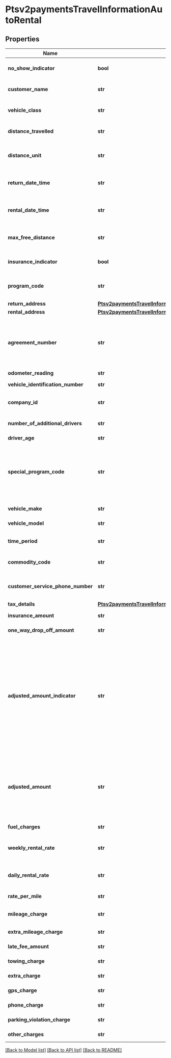 # Ptsv2paymentsTravelInformationAutoRental

## Properties
Name | Type | Description | Notes
------------ | ------------- | ------------- | -------------
**no_show_indicator** | **bool** | No Show Indicator provides an indicator noting that the individual did not show up after making a reservation for a vehicle. Possible values: - true - false  | [optional] 
**customer_name** | **str** | Name of the individual making the rental agreement.  Valid data lengths by card:  |Card Specific Validation|VISA|MasterCard|Discover|AMEX| |--- |--- |--- |--- | | Filed Length| 40| 40| 29| 26| | Field Type| AN| ANS| AN| AN| | M/O/C| O| M| M| M|  | [optional] 
**vehicle_class** | **str** | Classification of the rented auto.  **NOTE** For VISA, this is a 2-byte optional code.  Valid values for American Express &amp; MasterCard:  |American Express |MasterCard |Description| |--- |--- |--- | | 0001| 0001| Mini| | 0002| 0002| Subcompact| | 0003| 0003| Economy| | 0004| 0004| Compact| | 0005| 0005| Midsize| | 0006| 0006| Intermediate| | 0007| 0007| Standard| | 0008| 0008| Fulll size| | 0009| 0009| Luxury| | 0010| 0010| Premium| | 0011| 0011| Minivan| | 0012| 0012| 12-passenger van| | 0013| 0013| Moving van| | 0014| 0014| 15-passenger van| | 0015| 0015| Cargo van| | 0016| 0016| 12-foot truck| | 0017| 0017| 20-foot truck| | 0018| 0018| 24-foot truck| | 0019| 0019| 26-foot truck| | 0020| 0020| Moped| | 0021| 0021| Stretch| | 0022| 0022| Regular| | 0023| 0023| Unique| | 0024| 0024| Exotic| | 0025| 0025| Small/medium truck| | 0026| 0026| Large truck| | 0027| 0027| Small SUV| | 0028| 0028| Medium SUV| | 0029| 0029| Large SUV| | 0030| 0030| Exotic SUV| | 9999| 9999| Miscellaneous|  Additional Values allowed **only** for &#x60;American Express&#x60;:  |American Express|MasterCard|Description| |--- |--- |--- | | 0031| NA| Four Wheel Drive| | 0032| NA| Special| | 0099| NA| Taxi|  | [optional] 
**distance_travelled** | **str** | Total number of miles driven by the customer. This field is supported only for MasterCard and American Express.  | [optional] 
**distance_unit** | **str** | Miles/Kilometers Indicator shows whether the \&quot;miles\&quot; fields are expressed in miles or kilometers.  Allowed values: - &#x60;K&#x60; - Kilometers - &#x60;M&#x60; - Miles  | [optional] 
**return_date_time** | **str** | Date/time the auto was returned to the rental agency. Format: &#x60;&#x60;yyyy-MM-dd HH-mm-ss z&#x60;&#x60; This field is supported for Visa, MasterCard, and American Express.  | [optional] 
**rental_date_time** | **str** | Date/time the auto was picked up from the rental agency. Format: &#x60;yyyy-MM-dd HH-mm-ss z&#x60; This field is supported for Visa, MasterCard, and American Express.  | [optional] 
**max_free_distance** | **str** | Maximum number of free miles or kilometers allowed to a customer for the duration of the auto rental agreement. This field is supported only for MasterCard and American Express.  | [optional] 
**insurance_indicator** | **bool** | Used for MC and Discover  Valid values: - &#x60;true&#x60; - Yes (insurance was purchased) - &#x60;false&#x60; - No (insurance was not purchased)  | [optional] 
**program_code** | **str** | Used to identify special circumstances applicable to the Card Transaction or Cardholder, such as \&quot;renter\&quot; or \&quot;show\&quot;.  This code is &#x60;2 digit&#x60; value agreed by Merchant and processor.  | [optional] 
**return_address** | [**Ptsv2paymentsTravelInformationAutoRentalReturnAddress**](Ptsv2paymentsTravelInformationAutoRentalReturnAddress.md) |  | [optional] 
**rental_address** | [**Ptsv2paymentsTravelInformationAutoRentalRentalAddress**](Ptsv2paymentsTravelInformationAutoRentalRentalAddress.md) |  | [optional] 
**agreement_number** | **str** | Auto rental agency&#39;s agreement (invoice) number provided to the customer. It is used to trace any inquiries about transactions. This field is supported for Visa, MasterCard, and American Express. This Merchant-defined value, which may be composed of any combination of characters and/or numerals, may become part of the descriptive bill on the Cardmember&#39;s statement.  | [optional] 
**odometer_reading** | **str** | Odometer reading at time of vehicle rental.  | [optional] 
**vehicle_identification_number** | **str** | This field contains a unique identifier assigned by the company to the vehicle.  | [optional] 
**company_id** | **str** | Corporate Identifier provides the unique identifier of the corporation or entity renting the vehicle:  |Card Specific Validation|VISA|MasterCard|Discover|AMEX| |--- |--- |--- |--- | | Filed Length| NA| 12| NA| NA| | Field Type| NA| AN| NA| NA| | M/O/C| NA| O| NA| NA|  | [optional] 
**number_of_additional_drivers** | **str** | The number of additional drivers included on the rental agreement not including the individual who signed the rental agreement.  | [optional] 
**driver_age** | **str** | Age of the driver renting the vehicle.  | [optional] 
**special_program_code** | **str** | Program code used to identify special circumstances, such as \&quot;frequent renter\&quot; or \&quot;no show\&quot; status for the renter. Possible values: - &#x60;0&#x60;: not applicable (default) - &#x60;1&#x60;: frequent renter - &#x60;2&#x60;: no show  For authorizations, this field is supported only for Visa.  For captures, this field is supported for Visa, MasterCard, and American Express.  Code for special programs applicable to the Card Transaction or the Cardholder.  | [optional] 
**vehicle_make** | **str** | Make of the vehicle being rented (e.g., Chevrolet or Ford).  | [optional] 
**vehicle_model** | **str** | Model of the vehicle being rented (e.g., Cavalier or Focus).  | [optional] 
**time_period** | **str** | Indicates the time period for which the vehicle rental rate applies (e.g., daily, weekly or monthly). Daily, Weekly and Monthly are valid values.  | [optional] 
**commodity_code** | **str** | Commodity code or International description code used to classify the item. Contact your acquirer for a list of codes.  | [optional] 
**customer_service_phone_number** | **str** | Customer service telephone number that is used to resolve questions or disputes. Include the area code, exchange, and number. This field is supported only for MasterCard and American Express.  | [optional] 
**tax_details** | [**Ptsv2paymentsTravelInformationAutoRentalTaxDetails**](Ptsv2paymentsTravelInformationAutoRentalTaxDetails.md) |  | [optional] 
**insurance_amount** | **str** | Insurance charges. Field is conditional and can include decimal point.  | [optional] 
**one_way_drop_off_amount** | **str** | Extra charges incurred for a one-way rental agreement for the auto. This field is supported only for Visa.  | [optional] 
**adjusted_amount_indicator** | **str** | For **MasterCard** and **Discover**: Adjusted amount indicator code that indicates any miscellaneous charges incurred after the auto was returned. Possible values: - &#x60;A&#x60; - Drop-off charges - &#x60;B&#x60; - Delivery charges - &#x60;C&#x60; - Parking expenses - &#x60;D&#x60; - Extra hours - &#x60;E&#x60; - Violations - &#x60;X&#x60; - More than one of the above charges  For **American Express**: Audit indicator code that indicates any adjustment for mileage, fuel, auto damage, etc. made to a rental agreement and whether the cardholder was notified.  Possible value for the authorization service: - &#x60;A&#x60; (default): adjustment amount greater than 0 (zero)  Possible values for the capture service: - &#x60;X&#x60; - Multiple adjustments - &#x60;Y&#x60; - One adjustment only; Cardmember notified - &#x60;Z&#x60; - One adjustment only; Cardmember not notified. This value is used as the default if the request does not include this field and includes an adjustment amount greater than 0 (zero). This is an optional field.  | [optional] 
**adjusted_amount** | **str** | Adjusted Amount indicates whether any miscellaneous charges were incurred after the vehicle was returned.  For authorizations, this field is supported only for American Express.  For captures, this field is supported only for MasterCard and American Express. **NOTE** For American Express, this field is required if the &#x60;travelInformation.autoRental.adjustedAmountIndicator&#x60; field is included in the request and has a value; otherwise, this field is optional.  For all other card types, this field is ignored.  | [optional] 
**fuel_charges** | **str** | Extra gasoline charges that extend beyond the basic rental agreement. This field is supported only for Visa.  | [optional] 
**weekly_rental_rate** | **str** | Weekly Rental Amount provides the amount charged for a seven-day rental period. Field - Time Period needs to be populated with Weekly if this field is present  | [optional] 
**daily_rental_rate** | **str** | Daily auto rental rate charged. This field is supported only for MasterCard and American Express.  Field - Time Period needs to be populated with Daily if this field is present  | [optional] 
**rate_per_mile** | **str** | Rate charged for each mile. This field is supported only for MasterCard and American Express.  | [optional] 
**mileage_charge** | **str** | Regular Mileage Charge provides the amount charged for regular miles traveled during vehicle rental. Two decimal places  | [optional] 
**extra_mileage_charge** | **str** | Extra mileage charges that extend beyond the basic rental agreement. This field is supported only for Visa.  | [optional] 
**late_fee_amount** | **str** | Extra charges related to a late return of the rented auto. This field is supported only for Visa.  | [optional] 
**towing_charge** | **str** | (Towing Charges) provides the amount charged to tow the rental vehicle.  | [optional] 
**extra_charge** | **str** | (Extra Charges) provides the extra charges associated with the vehicle rental.  | [optional] 
**gps_charge** | **str** | Amount charged for renting a Global Positioning Service (GPS).  | [optional] 
**phone_charge** | **str** | Additional charges incurred for phone usage included on the total bill.  | [optional] 
**parking_violation_charge** | **str** | Extra charges incurred due to a parking violation for the auto. This field is supported only for Visa.  | [optional] 
**other_charges** | **str** | Total amount charged for all other miscellaneous charges not previously defined.  | [optional] 

[[Back to Model list]](../README.md#documentation-for-models) [[Back to API list]](../README.md#documentation-for-api-endpoints) [[Back to README]](../README.md)


